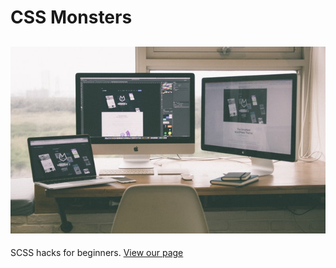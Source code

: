 # CSS Monsters
![Thumbnail](./thumb.jpg)
---
SCSS hacks for beginners.
[View our page](https://electrolyte-orb.github.io/cssmonsters/)